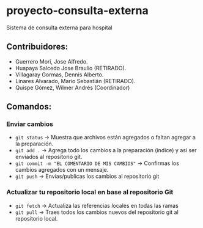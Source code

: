# proyecto-consulta-externa
Sistema de consulta externa para hospital

## Contribuidores:
- Guerrero Mori, Jose Alfredo.
- Huapaya Salcedo Jose Braulio (RETIRADO).
- Villagaray Gormas, Dennis Alberto.
- Linares Alvarado, Mario Sebastián (RETIRADO).
- Quispe Gómez, Wilmer Andrés (Coordinador)

## Comandos:

### Enviar cambios 
  - `git status` -> Muestra que archivos están agregados o faltan agregar a la preparación.
  - `git add .` -> Agrega todo los cambios a la preparación (indice) y así ser enviados al repositorio git.
  - `git commit -m "EL COMENTARIO DE MIS CAMBIOS"` -> Confirmas los cambios agregados con un mensaje.
  - `git push` -> Envías/publicas los cambios al repositorio git

### Actualizar tu repositorio local en base al repositorio Git
  - `git fetch` -> Actualiza las referencias locales en todas las ramas
  - `git pull` -> Traes todos los cambios nuevos del repositorio git al repositorio local.
  

